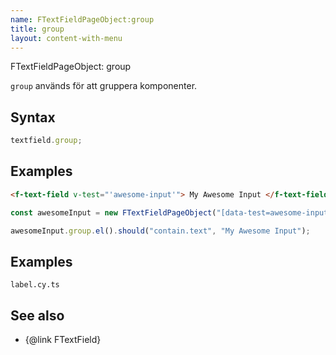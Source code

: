 ```yaml
---
name: FTextFieldPageObject:group
title: group
layout: content-with-menu
---
```


FTextFieldPageObject: group

`group` används för att gruppera komponenter.

## Syntax

```ts
textfield.group;
```

## Examples

```html static
<f-text-field v-test="'awesome-input'"> My Awesome Input </f-text-field>
```

```ts
const awesomeInput = new FTextFieldPageObject("[data-test=awesome-input]");

awesomeInput.group.el().should("contain.text", "My Awesome Input");
```

## Examples

```import
label.cy.ts
```

## See also

-   {@link FTextField}
